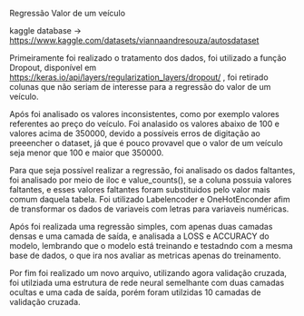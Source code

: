Regressão Valor de um veículo

kaggle database -> https://www.kaggle.com/datasets/viannaandresouza/autosdataset

Primeiramente foi realizado o tratamento dos dados, foi utilizado a função Dropout, disponível em https://keras.io/api/layers/regularization_layers/dropout/ , foi retirado colunas que não seriam de interesse para a regressão do valor de um veículo.

Após foi analisado os valores inconsistentes, como por exemplo valores referentes ao preço do veículo. Foi analasido os valores abaixo de 100 e valores acima de 350000, devido a possíveis erros de digitação ao preeencher o dataset, já que é pouco provavel que o valor de um veículo seja menor que 100 e maior que 350000.

Para que seja possível realizar a regressão, foi analisado os dados faltantes, foi analisado por meio de iloc e value_counts(), se a coluna possuia valores faltantes, e esses valores faltantes foram substituidos pelo valor mais comum daquela tabela. Foi utilizado Labelencoder e OneHotEnconder afim de transformar os dados de variaveis com letras para variaveis numéricas.

Após foi realizada uma regressão simples, com apenas duas camadas densas e uma camada de saída, e analisada a LOSS e ACCURACY do modelo, lembrando que o modelo está treinando e testadndo com a mesma base de dados, o que ira nos avaliar as metricas apenas do treinamento. 

Por fim foi realizado um novo arquivo, utilizando agora validação cruzada, foi utilziada uma estrutura de rede neural semelhante com duas camadas ocultas e uma cada de saída, porém foram utilzidas 10 camadas de validação cruzada.

